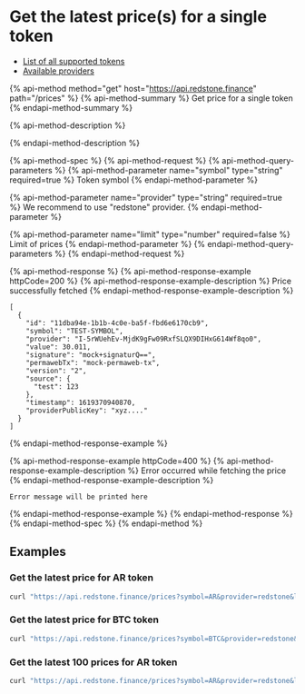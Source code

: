 # Get the latest price\(s\) for a single token

* [List of all supported tokens](https://github.com/redstone-finance/redstone-api/blob/main/docs/ALL_SUPPORTED_TOKENS.md)
* [Available providers](../../definitions/provider.md)

{% api-method method="get" host="https://api.redstone.finance" path="/prices" %}
{% api-method-summary %}
Get price for a single token
{% endapi-method-summary %}

{% api-method-description %}

{% endapi-method-description %}

{% api-method-spec %}
{% api-method-request %}
{% api-method-query-parameters %}
{% api-method-parameter name="symbol" type="string" required=true %}
Token symbol
{% endapi-method-parameter %}

{% api-method-parameter name="provider" type="string" required=true %}
We recommend to use "redstone" provider.
{% endapi-method-parameter %}

{% api-method-parameter name="limit" type="number" required=false %}
Limit of prices
{% endapi-method-parameter %}
{% endapi-method-query-parameters %}
{% endapi-method-request %}

{% api-method-response %}
{% api-method-response-example httpCode=200 %}
{% api-method-response-example-description %}
Price successfully fetched
{% endapi-method-response-example-description %}

```text
[
  {
    "id": "11dba94e-1b1b-4c0e-ba5f-fbd6e6170cb9",
    "symbol": "TEST-SYMBOL",
    "provider": "I-5rWUehEv-MjdK9gFw09RxfSLQX9DIHxG614Wf8qo0",
    "value": 30.011,
    "signature": "mock+signaturQ==",
    "permawebTx": "mock-permaweb-tx",
    "version": "2",
    "source": {
      "test": 123
    },
    "timestamp": 1619370940870,
    "providerPublicKey": "xyz...."
  }
]
```
{% endapi-method-response-example %}

{% api-method-response-example httpCode=400 %}
{% api-method-response-example-description %}
Error occurred while fetching the price
{% endapi-method-response-example-description %}

```text
Error message will be printed here
```
{% endapi-method-response-example %}
{% endapi-method-response %}
{% endapi-method-spec %}
{% endapi-method %}

## Examples

### Get the latest price for AR token

```bash
curl "https://api.redstone.finance/prices?symbol=AR&provider=redstone&limit=1"
```

### Get the latest price for BTC token

```bash
curl "https://api.redstone.finance/prices?symbol=BTC&provider=redstone&limit=1"
```

### Get the latest 100 prices for AR token

```bash
curl "https://api.redstone.finance/prices?symbol=AR&provider=redstone&limit=100"
```


